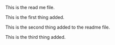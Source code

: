 This is the read me file.

This is the first thing added.

This is the second thing added to the readme file.

This is the third thing added.
